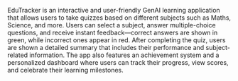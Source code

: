 EduTracker is an interactive and user-friendly GenAI learning application that allows users to take quizzes based on different subjects such as Maths, Science, and more. Users can select a subject, answer multiple-choice questions, and receive instant feedback—correct answers are shown in green, while incorrect ones appear in red. After completing the quiz, users are shown a detailed summary that includes their performance and subject-related information. The app also features an achievement system and a personalized dashboard where users can track their progress, view scores, and celebrate their learning milestones.
